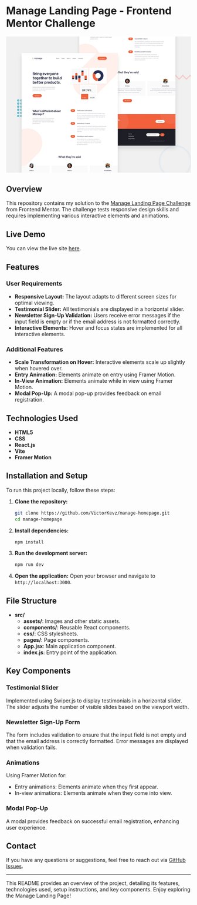 # Manage Landing Page - Frontend Mentor Challenge
![alt text](public/design/desktop-preview.jpg)
## Overview

This repository contains my solution to the [Manage Landing Page Challenge](https://www.frontendmentor.io/challenges/manage-landing-page-SLXqC6P5) from Frontend Mentor. The challenge tests responsive design skills and requires implementing various interactive elements and animations.

## Live Demo

You can view the live site [here](https://victorkevz.github.io/manage-homepage/).

## Features

### User Requirements
- **Responsive Layout:** The layout adapts to different screen sizes for optimal viewing.
- **Testimonial Slider:** All testimonials are displayed in a horizontal slider.
- **Newsletter Sign-Up Validation:** Users receive error messages if the input field is empty or if the email address is not formatted correctly.
- **Interactive Elements:** Hover and focus states are implemented for all interactive elements.

### Additional Features
- **Scale Transformation on Hover:** Interactive elements scale up slightly when hovered over.
- **Entry Animation:** Elements animate on entry using Framer Motion.
- **In-View Animation:** Elements animate while in view using Framer Motion.
- **Modal Pop-Up:** A modal pop-up provides feedback on email registration.

## Technologies Used

- **HTML5**
- **CSS**
- **React.js**
- **Vite**
- **Framer Motion**

## Installation and Setup

To run this project locally, follow these steps:

1. **Clone the repository:**
   ```bash
   git clone https://github.com/VictorKevz/manage-homepage.git
   cd manage-homepage
   ```

2. **Install dependencies:**
   ```bash
   npm install
   ```

3. **Run the development server:**
   ```bash
   npm run dev
   ```

4. **Open the application:**
   Open your browser and navigate to `http://localhost:3000`.

## File Structure

- **src/**
  - **assets/**: Images and other static assets.
  - **components/**: Reusable React components.
  - **css/**: CSS stylesheets.
  - **pages/**: Page components.
  - **App.jsx**: Main application component.
  - **index.js**: Entry point of the application.

## Key Components

### Testimonial Slider

Implemented using Swiper.js to display testimonials in a horizontal slider. The slider adjusts the number of visible slides based on the viewport width.

### Newsletter Sign-Up Form

The form includes validation to ensure that the input field is not empty and that the email address is correctly formatted. Error messages are displayed when validation fails.

### Animations

Using Framer Motion for:
- Entry animations: Elements animate when they first appear.
- In-view animations: Elements animate when they come into view.

### Modal Pop-Up

A modal provides feedback on successful email registration, enhancing user experience.

## Contact

If you have any questions or suggestions, feel free to reach out via [GitHub Issues](https://github.com/VictorKevz/manage-homepage/issues).

---

This README provides an overview of the project, detailing its features, technologies used, setup instructions, and key components. Enjoy exploring the Manage Landing Page!
